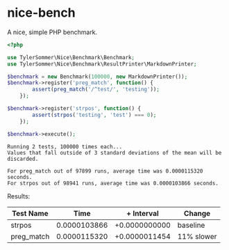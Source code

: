 nice-bench
==========

A nice, simple PHP benchmark.

```php
<?php

use TylerSommer\Nice\Benchmark\Benchmark;
use TylerSommer\Nice\Benchmark\ResultPrinter\MarkdownPrinter;

$benchmark = new Benchmark(100000, new MarkdownPrinter());
$benchmark->register('preg_match', function() {
        assert(preg_match('/^test/', 'testing'));
    });

$benchmark->register('strpos', function() {
        assert(strpos('testing', 'test') === 0);
    });

$benchmark->execute();
```

```
Running 2 tests, 100000 times each...
Values that fall outside of 3 standard deviations of the mean will be discarded.

For preg_match out of 97899 runs, average time was 0.0000115320 seconds.
For strpos out of 98941 runs, average time was 0.0000103866 seconds.
```

Results:

Test Name | Time | + Interval | Change
--------- | ---- | ---------- | ------
strpos | 0.0000103866 | +0.0000000000 | baseline
preg_match | 0.0000115320 | +0.0000011454 | 11% slower